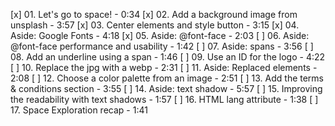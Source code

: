 [x] 01. Let's go to space! - 0:34
[x] 02. Add a background image from unsplash - 3:57
[x] 03. Center elements and style button - 3:15
[x] 04. Aside: Google Fonts - 4:18
[x] 05. Aside: @font-face - 2:03
[ ] 06. Aside: @font-face performance and usability - 1:42
[ ] 07. Aside: spans - 3:56
[ ] 08. Add an underline using a span - 1:46
[ ] 09. Use an ID for the logo - 4:22
[ ] 10. Replace the jpg with a webp - 2:31
[ ] 11. Aside: Replaced elements - 2:08
[ ] 12. Choose a color palette from an image - 2:51
[ ] 13. Add the terms & conditions section - 3:55
[ ] 14. Aside: text shadow - 5:57
[ ] 15. Improving the readability with text shadows - 1:57
[ ] 16. HTML lang attribute - 1:38
[ ] 17. Space Exploration recap - 1:41
